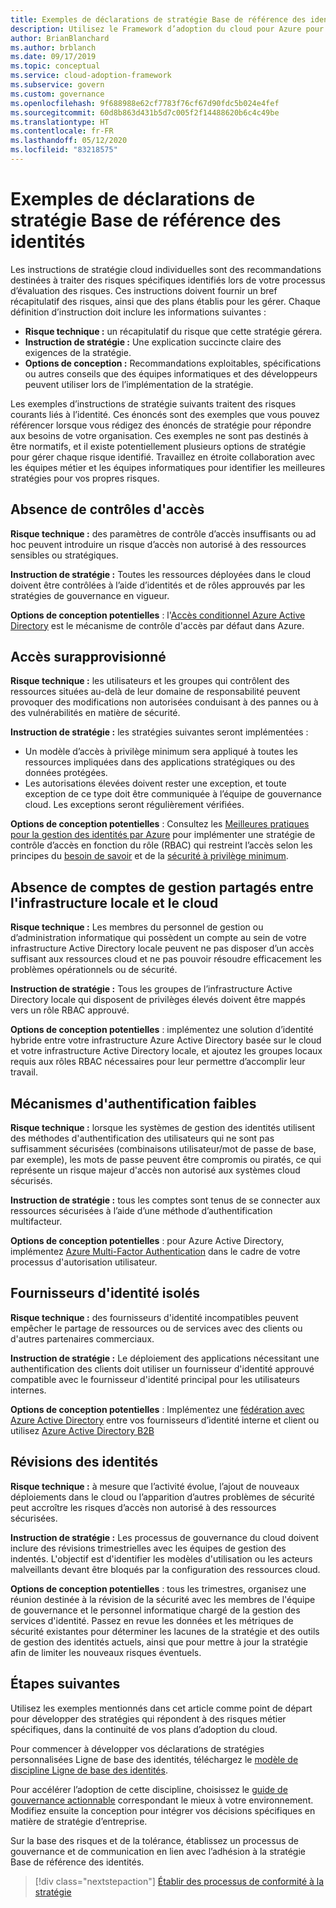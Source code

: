 ```yaml
---
title: Exemples de déclarations de stratégie Base de référence des identités
description: Utilisez le Framework d’adoption du cloud pour Azure pour obtenir des exemples de déclarations de stratégie de base de référence des identités qui peuvent vous aider à élaborer des déclarations de stratégie.
author: BrianBlanchard
ms.author: brblanch
ms.date: 09/17/2019
ms.topic: conceptual
ms.service: cloud-adoption-framework
ms.subservice: govern
ms.custom: governance
ms.openlocfilehash: 9f688988e62cf7783f76cf67d90fdc5b024e4fef
ms.sourcegitcommit: 60d8b863d431b5d7c005f2f14488620b6c4c49be
ms.translationtype: HT
ms.contentlocale: fr-FR
ms.lasthandoff: 05/12/2020
ms.locfileid: "83218575"
---
```

# <a name="identity-baseline-sample-policy-statements"></a>Exemples de déclarations de stratégie Base de référence des identités

Les instructions de stratégie cloud individuelles sont des recommandations destinées à traiter des risques spécifiques identifiés lors de votre processus d’évaluation des risques. Ces instructions doivent fournir un bref récapitulatif des risques, ainsi que des plans établis pour les gérer. Chaque définition d’instruction doit inclure les informations suivantes :

- **Risque technique :** un récapitulatif du risque que cette stratégie gérera.
- **Instruction de stratégie :** Une explication succincte claire des exigences de la stratégie.
- **Options de conception :** Recommandations exploitables, spécifications ou autres conseils que des équipes informatiques et des développeurs peuvent utiliser lors de l’implémentation de la stratégie.

Les exemples d’instructions de stratégie suivants traitent des risques courants liés à l’identité. Ces énoncés sont des exemples que vous pouvez référencer lorsque vous rédigez des énoncés de stratégie pour répondre aux besoins de votre organisation. Ces exemples ne sont pas destinés à être normatifs, et il existe potentiellement plusieurs options de stratégie pour gérer chaque risque identifié. Travaillez en étroite collaboration avec les équipes métier et les équipes informatiques pour identifier les meilleures stratégies pour vos propres risques.

## <a name="lack-of-access-controls"></a>Absence de contrôles d'accès

**Risque technique :** des paramètres de contrôle d’accès insuffisants ou ad hoc peuvent introduire un risque d’accès non autorisé à des ressources sensibles ou stratégiques.

**Instruction de stratégie :** Toutes les ressources déployées dans le cloud doivent être contrôlées à l’aide d’identités et de rôles approuvés par les stratégies de gouvernance en vigueur.

**Options de conception potentielles** : l'[Accès conditionnel Azure Active Directory](https://docs.microsoft.com/azure/active-directory/conditional-access/overview) est le mécanisme de contrôle d'accès par défaut dans Azure.

## <a name="overprovisioned-access"></a>Accès surapprovisionné

**Risque technique :** les utilisateurs et les groupes qui contrôlent des ressources situées au-delà de leur domaine de responsabilité peuvent provoquer des modifications non autorisées conduisant à des pannes ou à des vulnérabilités en matière de sécurité.

**Instruction de stratégie :** les stratégies suivantes seront implémentées :

- Un modèle d’accès à privilège minimum sera appliqué à toutes les ressources impliquées dans des applications stratégiques ou des données protégées.
- Les autorisations élevées doivent rester une exception, et toute exception de ce type doit être communiquée à l’équipe de gouvernance cloud. Les exceptions seront régulièrement vérifiées.

**Options de conception potentielles** : Consultez les [Meilleures pratiques pour la gestion des identités par Azure](https://docs.microsoft.com/azure/security/fundamentals/identity-management-best-practices) pour implémenter une stratégie de contrôle d’accès en fonction du rôle (RBAC) qui restreint l’accès selon les principes du [besoin de savoir](https://wikipedia.org/wiki/Need_to_know) et de la [sécurité à privilège minimum](https://wikipedia.org/wiki/Principle_of_least_privilege).

## <a name="lack-of-shared-management-accounts-between-on-premises-and-the-cloud"></a>Absence de comptes de gestion partagés entre l'infrastructure locale et le cloud

**Risque technique :** Les membres du personnel de gestion ou d’administration informatique qui possèdent un compte au sein de votre infrastructure Active Directory locale peuvent ne pas disposer d’un accès suffisant aux ressources cloud et ne pas pouvoir résoudre efficacement les problèmes opérationnels ou de sécurité.

**Instruction de stratégie :** Tous les groupes de l’infrastructure Active Directory locale qui disposent de privilèges élevés doivent être mappés vers un rôle RBAC approuvé.

**Options de conception potentielles** : implémentez une solution d’identité hybride entre votre infrastructure Azure Active Directory basée sur le cloud et votre infrastructure Active Directory locale, et ajoutez les groupes locaux requis aux rôles RBAC nécessaires pour leur permettre d’accomplir leur travail.

## <a name="weak-authentication-mechanisms"></a>Mécanismes d'authentification faibles

**Risque technique :** lorsque les systèmes de gestion des identités utilisent des méthodes d'authentification des utilisateurs qui ne sont pas suffisamment sécurisées (combinaisons utilisateur/mot de passe de base, par exemple), les mots de passe peuvent être compromis ou piratés, ce qui représente un risque majeur d'accès non autorisé aux systèmes cloud sécurisés.

**Instruction de stratégie :** tous les comptes sont tenus de se connecter aux ressources sécurisées à l’aide d’une méthode d’authentification multifacteur.

**Options de conception potentielles** : pour Azure Active Directory, implémentez [Azure Multi-Factor Authentication](https://docs.microsoft.com/azure/active-directory/authentication/concept-mfa-howitworks) dans le cadre de votre processus d'autorisation utilisateur.

## <a name="isolated-identity-providers"></a>Fournisseurs d'identité isolés

**Risque technique :** des fournisseurs d'identité incompatibles peuvent empêcher le partage de ressources ou de services avec des clients ou d'autres partenaires commerciaux.

**Instruction de stratégie :** Le déploiement des applications nécessitant une authentification des clients doit utiliser un fournisseur d'identité approuvé compatible avec le fournisseur d'identité principal pour les utilisateurs internes.

**Options de conception potentielles** : Implémentez une [fédération avec Azure Active Directory](https://docs.microsoft.com/azure/active-directory/hybrid/whatis-fed) entre vos fournisseurs d’identité interne et client ou utilisez [Azure Active Directory B2B](https://docs.microsoft.com/azure/active-directory/b2b/what-is-b2b)

## <a name="identity-reviews"></a>Révisions des identités

**Risque technique :** à mesure que l’activité évolue, l’ajout de nouveaux déploiements dans le cloud ou l’apparition d’autres problèmes de sécurité peut accroître les risques d’accès non autorisé à des ressources sécurisées.

**Instruction de stratégie :** Les processus de gouvernance du cloud doivent inclure des révisions trimestrielles avec les équipes de gestion des indentés. L'objectif est d'identifier les modèles d'utilisation ou les acteurs malveillants devant être bloqués par la configuration des ressources cloud.

**Options de conception potentielles** : tous les trimestres, organisez une réunion destinée à la révision de la sécurité avec les membres de l'équipe de gouvernance et le personnel informatique chargé de la gestion des services d'identité. Passez en revue les données et les métriques de sécurité existantes pour déterminer les lacunes de la stratégie et des outils de gestion des identités actuels, ainsi que pour mettre à jour la stratégie afin de limiter les nouveaux risques éventuels.

## <a name="next-steps"></a>Étapes suivantes

Utilisez les exemples mentionnés dans cet article comme point de départ pour développer des stratégies qui répondent à des risques métier spécifiques, dans la continuité de vos plans d’adoption du cloud.

Pour commencer à développer vos déclarations de stratégies personnalisées Ligne de base des identités, téléchargez le [modèle de discipline Ligne de base des identités](./template.md).

Pour accélérer l’adoption de cette discipline, choisissez le [guide de gouvernance actionnable](../guides/index.md) correspondant le mieux à votre environnement. Modifiez ensuite la conception pour intégrer vos décisions spécifiques en matière de stratégie d’entreprise.

Sur la base des risques et de la tolérance, établissez un processus de gouvernance et de communication en lien avec l’adhésion à la stratégie Base de référence des identités.

> [!div class="nextstepaction"]
> [Établir des processus de conformité à la stratégie](./compliance-processes.md)
